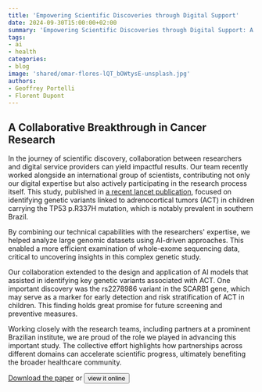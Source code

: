 ```yaml
---
title: 'Empowering Scientific Discoveries through Digital Support'
date: 2024-09-30T15:00:00+02:00
summary: 'Empowering Scientific Discoveries through Digital Support: A Collaborative Breakthrough in Cancer Research'
tags:
- ai
- health
categories: 
- blog
image: 'shared/omar-flores-lQT_bOWtysE-unsplash.jpg'
authors: 
- Geoffrey Portelli
- Florent Dupont
---
```


## A Collaborative Breakthrough in Cancer Research

In the journey of scientific discovery, collaboration between researchers and digital service providers can yield impactful results. Our team recently worked alongside an international group of scientists, contributing not only our digital expertise but also actively participating in the research process itself. This study, published in [a recent lancet publication](Article_Genome_Lancet_PIIS2667193X2400190X.pdf), focused on identifying genetic variants linked to adrenocortical tumors (ACT) in children carrying the TP53 p.R337H mutation, which is notably prevalent in southern Brazil.

By combining our technical capabilities with the researchers' expertise, we helped analyze large genomic datasets using AI-driven approaches. This enabled a more efficient examination of whole-exome sequencing data, critical to uncovering insights in this complex genetic study.

Our collaboration extended to the design and application of AI models that assisted in identifying key genetic variants associated with ACT. One important discovery was the rs2278986 variant in the SCARB1 gene, which may serve as a marker for early detection and risk stratification of ACT in children. This finding holds great promise for future screening and preventive measures.

Working closely with the research teams, including partners at a prominent Brazilian institute, we are proud of the role we played in advancing this important study. The collective effort highlights how partnerships across different domains can accelerate scientific progress, ultimately benefiting the broader healthcare community. 

[Download the paper](Article_Genome_Lancet_PIIS2667193X2400190X.pdf) or <button onclick="togglePDF()">view it online</button>
<div id="pdfContainer" style="display:none;">
  <iframe src="/Article_Genome_Lancet_PIIS2667193X2400190X.pdf" width="100%" height="600px"></iframe>
</div>

<script>
function togglePDF() {
  var pdfContainer = document.getElementById("pdfContainer");
  if (pdfContainer.style.display === "none") {
    pdfContainer.style.display = "block";
  } else {
    pdfContainer.style.display = "none";
  }
}
</script>
